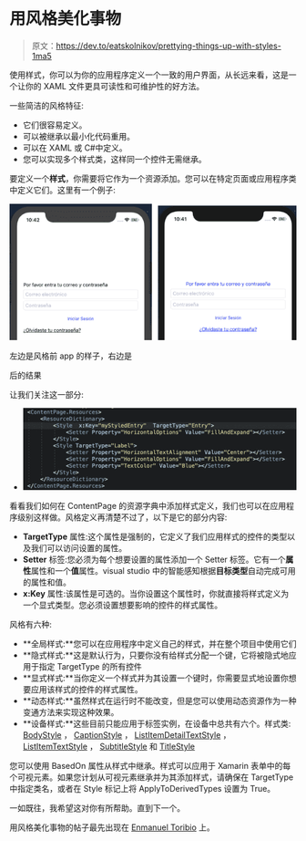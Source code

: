 # 用风格美化事物

> 原文：<https://dev.to/eatskolnikov/prettying-things-up-with-styles-1ma5>

使用样式，你可以为你的应用程序定义一个一致的用户界面，从长远来看，这是一个让你的 XAML 文件更具可读性和可维护性的好方法。

一些简洁的风格特征:

*   它们很容易定义。
*   可以被继承以最小化代码重用。
*   可以在 XAML 或 C#中定义。
*   您可以实现多个样式类，这样同一个控件无需继承。

要定义一个**样式**，你需要将它作为一个资源添加。您可以在特定页面或应用程序类中定义它们。这里有一个例子:

[![](img/4b9e8f11b791f2c34cf508df9b43155e.png)](https://res.cloudinary.com/practicaldev/image/fetch/s--1xXasnNe--/c_limit%2Cf_auto%2Cfl_progressive%2Cq_auto%2Cw_880/https://blog.torib.io/wp-content/uploads/2019/07/antesdespues.png) 

<figcaption>左边是风格前 app 的样子，右边是</figcaption>

后的结果

让我们关注这一部分:

*   ![](img/dc2070823b52d0142acda68a7859d58a.png)

看看我们如何在 ContentPage 的资源字典中添加样式定义，我们也可以在应用程序级别这样做。风格定义再清楚不过了，以下是它的部分内容:

*   **TargetType** 属性:这个属性是强制的，它定义了我们应用样式的控件的类型以及我们可以访问设置的属性。
*   **Setter** 标签:您必须为每个想要设置的属性添加一个 Setter 标签。它有一个**属性**属性和一个**值**属性。visual studio 中的智能感知根据**目标类型**自动完成可用的属性和值。
*   **x:Key** 属性:该属性是可选的。当你设置这个属性时，你就直接将样式定义为一个显式类型。您必须设置想要影响的控件的样式属性。

风格有六种:

*   **全局样式:**您可以在应用程序中定义自己的样式，并在整个项目中使用它们
*   **隐式样式:**这是默认行为，只要你没有给样式分配一个键，它将被隐式地应用于指定 TargetType 的所有控件
*   **显式样式:**当你定义一个样式并为其设置一个键时，你需要显式地设置你想要应用该样式的控件的样式属性。
*   **动态样式:**虽然样式在运行时不能改变，但是您可以使用动态资源作为一种变通方法来实现这种效果。
*   **设备样式:**这些目前只能应用于标签实例，在设备中总共有六个。样式类: [BodyStyle](https://docs.microsoft.com/en-us/dotnet/api/xamarin.forms.device.styles.bodystyle?view=xamarin-forms) ， [CaptionStyle](https://docs.microsoft.com/en-us/dotnet/api/xamarin.forms.device.styles.captionstyle?view=xamarin-forms) ， [ListItemDetailTextStyle](https://docs.microsoft.com/en-us/dotnet/api/xamarin.forms.device.styles.listitemdetailtextstyle?view=xamarin-forms) ， [ListItemTextStyle](https://docs.microsoft.com/en-us/dotnet/api/xamarin.forms.device.styles.listitemtextstyle?view=xamarin-forms) ， [SubtitleStyle](https://docs.microsoft.com/en-us/dotnet/api/xamarin.forms.device.styles.subtitlestyle?view=xamarin-forms) 和 [TitleStyle](https://docs.microsoft.com/en-us/dotnet/api/xamarin.forms.device.styles.titlestyle?view=xamarin-forms)

您可以使用 BasedOn 属性从样式中继承。样式可以应用于 Xamarin 表单中的每个可视元素。如果您计划从可视元素继承并为其添加样式，请确保在 TargetType 中指定类名，或者在 Style 标记上将 ApplyToDerivedTypes 设置为 True。

一如既往，我希望这对你有所帮助。直到下一个。

用风格美化事物的帖子最先出现在 [Enmanuel Toribio](https://blog.torib.io) 上。